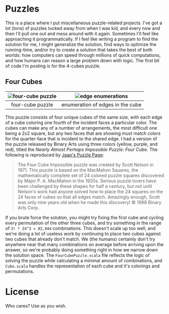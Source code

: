 # Puzzles

This is a place where I put miscellaneous puzzle-related projects. I've got a lot (tons) of puzzles tucked away from when I was kid, and every now and then I'll pull one out and mess around with it again. Sometimes I'll feel like approaching it programmatically‎. If I feel like writing a program to find the solution for me, I might generalize the solution, find ways to optimize the running-time, and/or try to create a solution that takes the best of both worlds: how computers can speed through millions of quick computations, and how humans can reason a large problem down with logic. The first bit of code I'm posting is for the 4-cubes puzzle.

## Four Cubes

| ![four-cube puzzle](https://i.imgur.com/QPnvpd0.jpg) | ![edge enumerations](https://i.imgur.com/pVmWKOD.png) |
|:----------------:|:--------------------------------:|
| four-cube puzzle | enumeration of edges in the cube |

This puzzle consists of four unique cubes of the same size, with each edge of a cube coloring one fourth of the incident faces a particular color. The cubes can make any of a number of arrangements, the most difficult one being a 2x2 square, but any two faces that are showing must match colors for the quarter-face that is incident to the shared edge. I had a version of the puzzle released by Binary Arts using three colors (yellow, purple, and red), titled the *Nearly Almost Perhaps Impossible Puzzle: Four Cube*. The following is reproduced by [Jaap's Puzzle Page](http://www.jaapsch.net/puzzles/fourcube.htm):

  >The Four Cube Impossible puzzle was created by Scott Nelson in 1971. This puzzle is based on the MacMahon Squares, the mathematically complete set of 24 colored puzzle squares discovered by Major P. A. MacMahon in the 1920s. Serious puzzle lovers have been challenged by these shapes for half a century, but not until Nelson's work had anyone solved how to place the 24 squares on the 24 faces of cubes so that all edges match. Amazingly enough, Scott was only nine years old when he made this discovery!
  >© 1998 Binary Arts Corp.

If you brute force the solution, you might try fixing the first cube and cycling every permutation of the other three cubes, and try something in the range of ```3! * 24^3 = 82,944``` combinations. This doesn't scale up too well, and we're doing a lot of useless work by continuing to place two cubes against two cubes that already don't match. We (the humans) certainly don't try anywhere near that many combinations on average before arriving upon the answer, so we're probably doing something right in how we narrow down the solution space. The ```FourCubePuzzle.scala``` file reflects the logic of solving the puzzle while calculating a minimal amount of combinations, and ```Cube.scala``` handles the representation of each cube and it's colorings and permutations.

# License

Who cares? Use as you wish.
